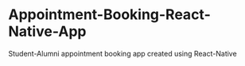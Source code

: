 # Appointment-Booking-React-Native-App
Student-Alumni appointment booking app created using React-Native
